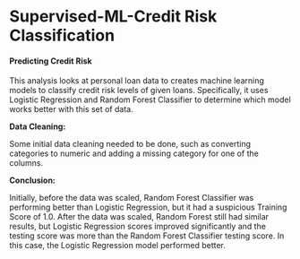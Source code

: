# Supervised-ML-Credit Risk Classification

#### Predicting Credit Risk

This analysis looks at personal loan data to creates machine learning models to classify credit risk levels of given loans. Specifically, it uses Logistic Regression and Random Forest Classifier to determine which model works better with this set of data.  

**Data Cleaning:**

Some initial data cleaning needed to be done, such as converting categories to numeric and adding a missing category for one of the columns.

**Conclusion:**

Initially, before the data was scaled, Random Forest Classifier was performing better than Logistic Regression, but it had a suspicious Training Score of 1.0.  After the data was scaled, Random Forest still had similar results, but Logistic Regression scores improved significantly and the testing score was more than the Random Forest Classifier testing score.  In this case, the Logistic Regression model performed better.

